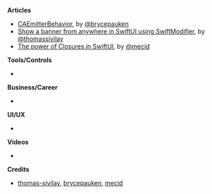 
**Articles**

* [CAEmitterBehavior](https://bryce.co/caemitterbehavior/), by [@brycepauken](https://twitter.com/brycepauken)
* [Show a banner from anywhere in SwiftUI using SwiftModifier](https://www.morningswiftui.com/blog/show-a-banner-from-anywhere-in-swiftui-using-swiftmodifier), by [@thomassivilay](https://twitter.com/thomassivilay)
* [The power of Closures in SwiftUI](https://mecid.github.io/2019/11/06/the-power-of-closures-in-swiftui/), by [@mecid](https://twitter.com/mecid)

**Tools/Controls**

* 

**Business/Career**

* 

**UI/UX**

* 

**Videos**

* 

**Credits**

* [thomas-sivilay](https://github.com/thomas-sivilay), [brycepauken](https://github.com/brycepauken), [mecid](https://github.com/mecid)
